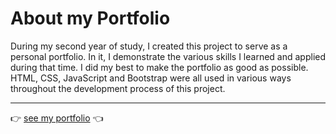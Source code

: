 # About my Portfolio
During my second year of study, I created this project to serve as a personal portfolio. In it, I demonstrate the various skills I learned and applied during that time. I did my best to make the portfolio as good as possible. HTML, CSS, JavaScript and Bootstrap were all used in various ways throughout the development process of this project.
<hr>

👉 [see my portfolio](https://portfolio-chittaworn.vercel.app/) 👈
